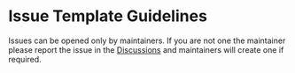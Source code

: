 # Issue Template Guidelines

Issues can be opened only by maintainers. If you are not one the maintainer please report the issue in the [Discussions](https://github.com/0xTheProDev/js-utils/discussions) and maintainers will create one if required.
